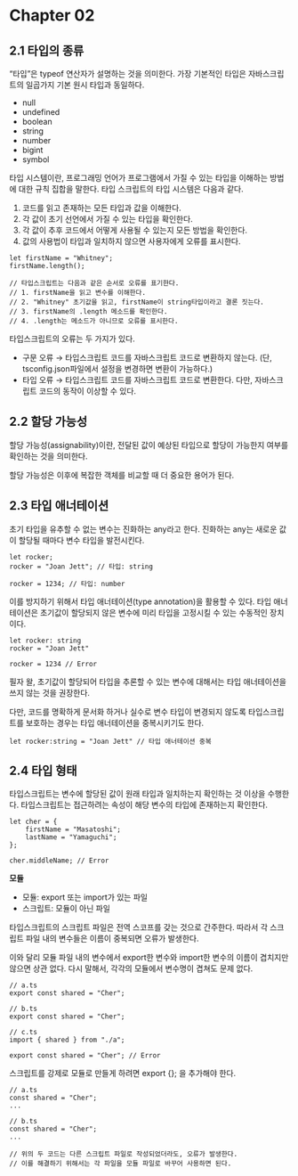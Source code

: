 # Chapter 02

## 2.1 타입의 종류

“타입”은 typeof 연산자가 설명하는 것을 의미한다. 가장 기본적인 타입은 자바스크립트의 일곱가지 기본 원시 타입과 동일하다.

- null
- undefined
- boolean
- string
- number
- bigint
- symbol

타입 시스템이란, 프로그래밍 언어가 프로그램에서 가질 수 있는 타입을 이해하는 방법에 대한 규칙 집합을 말한다. 타입 스크립트의 타입 시스템은 다음과 같다.

1. 코드를 읽고 존재하는 모든 타입과 값을 이해한다.
2. 각 값이 초기 선언에서 가질 수 있는 타입을 확인한다.
3. 각 값이 추후 코드에서 어떻게 사용될 수 있는지 모든 방법을 확인한다.
4. 값의 사용법이 타입과 일치하지 않으면 사용자에게 오류를 표시한다.

```tsx
let firstName = "Whitney";
firstName.length();

// 타입스크립트는 다음과 같은 순서로 오류를 표기한다.
// 1. firstName을 읽고 변수를 이해한다.
// 2. "Whitney" 초기값을 읽고, firstName이 string타입이라고 결론 짓는다.
// 3. firstName의 .length 메소드를 확인한다.
// 4. .length는 메소드가 아니므로 오류를 표시한다.
```

타입스크립트의 오류는 두 가지가 있다.

- 구문 오류 → 타입스크립트 코드를 자바스크립트 코드로 변환하지 않는다. 
(단, tsconfig.json파일에서 설정을 변경하면 변환이 가능하다.)
- 타입 오류 → 타입스크립트 코드를 자바스크립트 코드로 변환한다. 다만, 자바스크립트 코드의 동작이 이상할 수 있다.

## 2.2 할당 가능성

할당 가능성(assignability)이란, 전달된 값이 예상된 타입으로 할당이 가능한지 여부를 확인하는 것을 의미한다.

할당 가능성은 이후에 복잡한 객체를 비교할 때 더 중요한 용어가 된다.

## 2.3 타입 애너테이션

초기 타입을 유추할 수 없는 변수는 진화하는 any라고 한다. 진화하는 any는 새로운 값이 할당될 때마다 변수 타입을 발전시킨다.

```tsx
let rocker;
rocker = "Joan Jett"; // 타입: string

rocker = 1234; // 타입: number
```

이를 방지하기 위해서 타입 애너테이션(type annotation)을 활용할 수 있다. 타입 애너테이션은 초기값이 할당되지 않은 변수에 미리 타입을 고정시킬 수 있는 수동적인 장치이다.

```tsx
let rocker: string
rocker = "Joan Jett"

rocker = 1234 // Error
```

필자 왈, 초기값이 할당되어 타입을 추론할 수 있는 변수에 대해서는 타입 애너테이션을 쓰지 않는 것을 권장한다.

다만, 코드를 명확하게 문서화 하거나 실수로 변수 타입이 변경되지 않도록 타입스크립트를 보호하는 경우는 타입 애너테이션을 중복시키기도 한다.

```tsx
let rocker:string = "Joan Jett" // 타입 애너테이션 중복
```

## 2.4 타입 형태

타입스크립트는 변수에 할당된 값이 원래 타입과 일치하는지 확인하는 것 이상을 수행한다. 타입스크립트는 접근하려는 속성이 해당 변수의 타입에 존재하는지 확인한다.

```tsx
let cher = {
	firstName = "Masatoshi";
	lastName = "Yamaguchi";
};

cher.middleName; // Error
```

**모듈**

- 모듈: export 또는 import가 있는 파일
- 스크립트: 모듈이 아닌 파일

타입스크립트의 스크립트 파일은 전역 스코프를 갖는 것으로 간주한다. 따라서 각 스크립트 파일 내의 변수들은 이름이 중복되면 오류가 발생한다.  

이와 달리 모듈 파일 내의 변수에서 export한 변수와 import한 변수의 이름이 겹치지만 않으면 상관 없다. 다시 말해서, 각각의 모듈에서 변수명이 겹쳐도 문제 없다.

```tsx
// a.ts
export const shared = "Cher";
```

```tsx
// b.ts
export const shared = "Cher";
```

```tsx
// c.ts
import { shared } from "./a";

export const shared = "Cher"; // Error
```

스크립트를 강제로 모듈로 만들게 하려면 export {}; 을 추가해야 한다.

```tsx
// a.ts
const shared = "Cher";
...

// b.ts
const shared = "Cher";
...

// 위의 두 코드는 다른 스크립트 파일로 작성되었더라도, 오류가 발생한다.
// 이를 해결하기 위해서는 각 파일을 모듈 파일로 바꾸어 사용하면 된다.
```